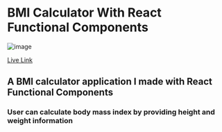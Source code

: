 # BMI Calculator With React Functional Components

![image](https://github.com/furkeyy706/bmi-calculator-react/assets/143030772/8e2a924d-a7f6-4bc4-a1de-ec9ab703a13c)


<a href="https://furkeyy706.github.io/bmi-calculator-react/" target="_blank">Live Link</a>

## A BMI calculator application I made with React Functional Components

### User can calculate body mass index by providing height and weight information

